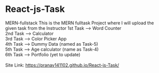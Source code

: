 # React-js-Task

MERN-fullstack This is the MERN fulltask Project where I will upload the given task from the Instructor
1st Task --> Word Counter <br>
2nd Task --> Calculator <br>
3rd Task --> Color Picker App <br>
4th Task --> Dummy Data (named as Task-5) <br>
5th Task --> Age calculator (name as Task-4) <br>
6th Task --> Portfolio (yet to update)
<br>
<br>
Site Link: https://pranav141102.github.io/React-js-Task/
